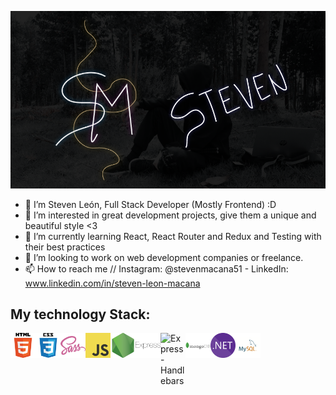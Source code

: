 ![My Designer Logo :D](https://github.com/Steven-Leon-007/Steven-Leon-007/blob/main/github-readme-foto.png?raw=true)


- 👋 I’m Steven León, Full Stack Developer (Mostly Frontend) :D
- 👀 I’m interested in great development projects, give them a unique and beautiful style <3
- 🌱 I’m currently learning React, React Router and Redux and Testing with their best practices
- 💞️ I’m looking to work on web development companies or freelance.
- 📫 How to reach me // Instagram: @stevenmacana51 - LinkedIn: www.linkedin.com/in/steven-leon-macana

## My technology Stack:
[<img align="left" alt="HTML" width="40px" src="https://raw.githubusercontent.com/github/explore/80688e429a7d4ef2fca1e82350fe8e3517d3494d/topics/html/html.png" />](HTML)
[<img align="left" alt="CSS" width="40px" src="https://raw.githubusercontent.com/github/explore/80688e429a7d4ef2fca1e82350fe8e3517d3494d/topics/css/css.png" />](CSS)
[<img align="left" alt="SASS" width="40px" src="https://raw.githubusercontent.com/github/explore/80688e429a7d4ef2fca1e82350fe8e3517d3494d/topics/sass/sass.png" />](SASS)
[<img align="left" alt="JavaScript" width="40px" src="https://raw.githubusercontent.com/github/explore/80688e429a7d4ef2fca1e82350fe8e3517d3494d/topics/javascript/javascript.png" />](JavaScript)
[<img align="left" alt="NodeJS" width="40px" src="https://raw.githubusercontent.com/github/explore/80688e429a7d4ef2fca1e82350fe8e3517d3494d/topics/nodejs/nodejs.png" />](NodeJS)
[<img align="left" alt="ExpressJS" width="40px" src="https://raw.githubusercontent.com/github/explore/80688e429a7d4ef2fca1e82350fe8e3517d3494d/topics/express/express.png" />](ExpressJS)
[<img align="left" alt="Express-Handlebars" width="40px" src="https://handlebarsjs.com/images/handlebars_logo.png" />](Express-Handlebars)
[<img align="left" alt="MongoDB" width="40px" src="https://raw.githubusercontent.com/github/explore/80688e429a7d4ef2fca1e82350fe8e3517d3494d/topics/mongodb/mongodb.png" />](MongoDB)
[<img align="left" alt="DotNET" width="40px" src="https://raw.githubusercontent.com/github/explore/93d8a67084f94b2a444e510199a6e7622e5b09a3/topics/dotnet/dotnet.png" />](DotNET)
[<img align="left" alt="MySQL" width="40px" src="https://raw.githubusercontent.com/github/explore/80688e429a7d4ef2fca1e82350fe8e3517d3494d/topics/mysql/mysql.png" />](MySQL)
<!---
Steven-Leon-007/Steven-Leon-007 is a ✨ special ✨ repository because its `README.md` (this file) appears on your GitHub profile.
You can click the Preview link to take a look at your changes.
--->
